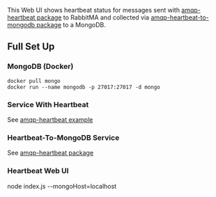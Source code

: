 This Web UI shows heartbeat status for messages sent with 
[amqp-heartbeat package](https://www.npmjs.com/package/amqp-heartbeat) 
to RabbitMA and collected via
[amqp-heartbeat-to-mongodb package](https://www.npmjs.com/package/amqp-heartbeat-to-mongodb)
to a MongoDB.

## Full Set Up

### MongoDB (Docker)

    docker pull mongo
    docker run --name mongodb -p 27017:27017 -d mongo
    
### Service With Heartbeat

See [amqp-heartbeat example](https://github.com/ma-ha/amqp-heartbeat) 
    
### Heartbeat-To-MongoDB Service

See [amqp-heartbeat package](https://github.com/ma-ha/amqp-heartbeat-to-mongodb) 

### Heartbeat Web UI

   node index.js --mongoHost=localhost 
   